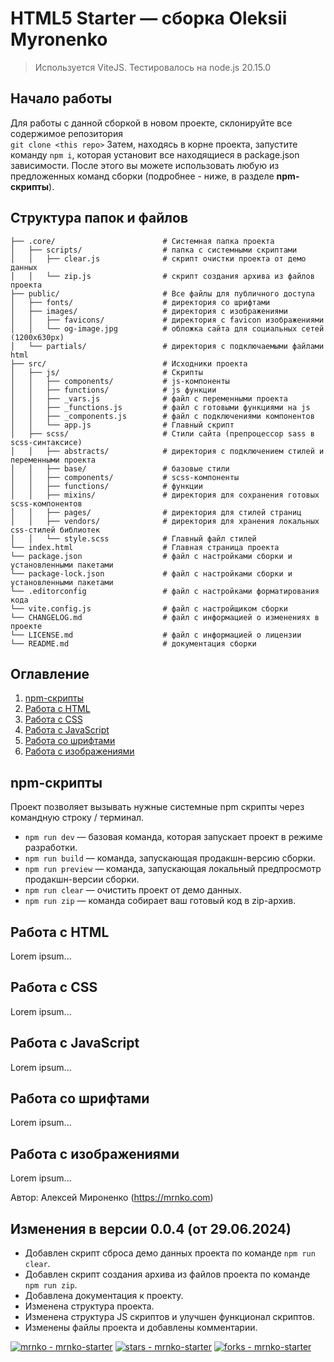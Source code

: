 # HTML5 Starter — сборка Oleksii Myronenko

> Используется ViteJS. Тестировалось на node.js 20.15.0

## Начало работы

Для работы с данной сборкой в новом проекте, склонируйте все содержимое репозитория <br>
`git clone <this repo>`
Затем, находясь в корне проекта, запустите команду `npm i`, которая установит все находящиеся в package.json зависимости.
После этого вы можете использовать любую из предложенных команд сборки (подробнее - ниже, в разделе __npm-скрипты__).

## Структура папок и файлов

```
├── .core/                        # Системная папка проекта
│   ├── scripts/                  # папка с системными скриптами
│   │   ├── clear.js              # скрипт очистки проекта от демо данных
│   │   └── zip.js                # скрипт создания архива из файлов проекта
├── public/                       # Все файлы для публичного доступа
│   ├── fonts/                    # директория со шрифтами
│   ├── images/                   # директория с изображениями
│   │   ├── favicons/             # директория с favicon изображениями
│   │   └── og-image.jpg          # обложка сайта для социальных сетей (1200x630px)
│   └── partials/                 # директория с подключаемыми файлами html
├── src/                          # Исходники проекта
│   ├── js/                       # Скрипты
│   │   ├── components/           # js-компоненты
│   │   ├── functions/            # js функции
│   │   ├── _vars.js              # файл с переменными проекта
│   │   ├── _functions.js         # файл с готовыми функциями на js
│   │   ├── _components.js        # файл с подключениями компонентов
│   │   └── app.js                # Главный скрипт
│   ├── scss/                     # Стили сайта (препроцессор sass в scss-синтаксисе)
│   │   ├── abstracts/            # директория с подключением стилей и переменными проекта
│   │   ├── base/                 # базовые стили
│   │   ├── components/           # scss-компоненты
│   │   ├── functions/            # функции
│   │   ├── mixins/               # директория для сохранения готовых scss-компонентов
│   │   ├── pages/                # директория для стилей страниц
│   │   ├── vendors/              # директория для хранения локальных css-стилей библиотек
│   │   └── style.scss            # Главный файл стилей
└── index.html                    # Главная страница проекта
└── package.json                  # файл с настройками сборки и установленными пакетами
└── package-lock.json             # файл с настройками сборки и установленными пакетами
└── .editorconfig                 # файл с настройками форматирования кода
└── vite.config.js                # файл с настройщиком сборки
└── CHANGELOG.md                  # файл с информацией о изменениях в проекте
└── LICENSE.md                    # файл с информацией о лицензии
└── README.md                     # документация сборки
```

## Оглавление
1. [npm-скрипты](#npm-скрипты)
2. [Работа с HTML](#работа-с-html)
3. [Работа с CSS](#работа-с-css)
4. [Работа с JavaScript](#работа-с-javascript)
5. [Работа со шрифтами](#работа-со-шрифтами)
6. [Работа с изображениями](#работа-с-изображениями)

## npm-скрипты

Проект позволяет вызывать нужные системные npm скрипты через командную строку / терминал.

* `npm run dev` — базовая команда, которая запускает проект в режиме разработки.
* `npm run build` — команда, запускающая продакшн-версию сборки.
* `npm run preview` — команда, запускающая локальный предпросмотр продакшн-версии сборки.
* `npm run clear` — очистить проект от демо данных.
* `npm run zip` — команда собирает ваш готовый код в zip-архив.

## Работа с HTML

Lorem ipsum...

## Работа с CSS

Lorem ipsum...

## Работа с JavaScript

Lorem ipsum...

## Работа со шрифтами

Lorem ipsum...

## Работа с изображениями

Lorem ipsum...

Автор: Алексей Мироненко (https://mrnko.com)

## Изменения в версии 0.0.4 (от 29.06.2024)

- Добавлен скрипт сброса демо данных проекта по команде `npm run clear`.
- Добавлен скрипт создания архива из файлов проекта по команде `npm run zip`.
- Добавлена документация к проекту.
- Изменена структура проекта.
- Изменена структура JS скриптов и улучшен функционал скриптов.
- Изменены файлы проекта и добавлены комментарии.

[![mrnko - mrnko-starter](https://img.shields.io/static/v1?label=mrnko-starter&message=mrnko-starter&color=blue&logo=github)](https://github.com/mrnko/mrnko-starter "Go to GitHub repo")
[![stars - mrnko-starter](https://img.shields.io/github/stars/mrnko/mrnko-starter?style=social)](https://github.com/mrnko/mrnko-starter)
[![forks - mrnko-starter](https://img.shields.io/github/forks/mrnko/mrnko-starter?style=social)](https://github.com/mrnko/mrnko-starter)